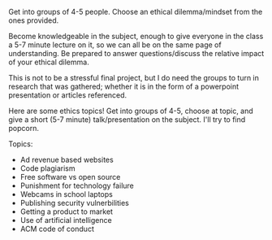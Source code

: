 Get into groups of 4-5 people. Choose an ethical dilemma/mindset from the ones provided.

Become knowledgeable in the subject, enough to give everyone in the class a 5-7 minute lecture on it, so we can all be on the same page of understanding. Be prepared to answer questions/discuss the relative impact of your ethical dilemma.

This is not to be a stressful final project, but I do need the groups to turn in research that was gathered; whether it is in the form of a powerpoint presentation or articles referenced.

Here are some ethics topics! Get into groups of 4-5, choose at topic, and give a short (5-7 minute) talk/presentation on the subject. I'll try to find popcorn.

Topics:

- Ad revenue based websites
- Code plagiarism
- Free software vs open source
- Punishment for technology failure
- Webcams in school laptops
- Publishing security vulnerbilities
- Getting a product to market
- Use of artificial intelligence
- ACM code of conduct
